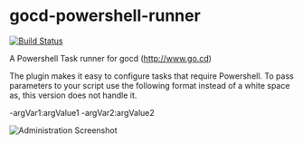 gocd-powershell-runner
======================

[![Build Status](https://snap-ci.com/manojlds/gocd-powershell-runner/branch/master/build_image)](https://snap-ci.com/manojlds/gocd-powershell-runner/branch/master)

A Powershell Task runner for gocd (http://www.go.cd)

The plugin makes it easy to configure tasks that require Powershell.
To pass parameters to your script use the following format instead of a white space as, this version does not handle it.

-argVar1:argValue1
-argVar2:argValue2  


![Administration Screenshot](/documentation/screenshot.png)
